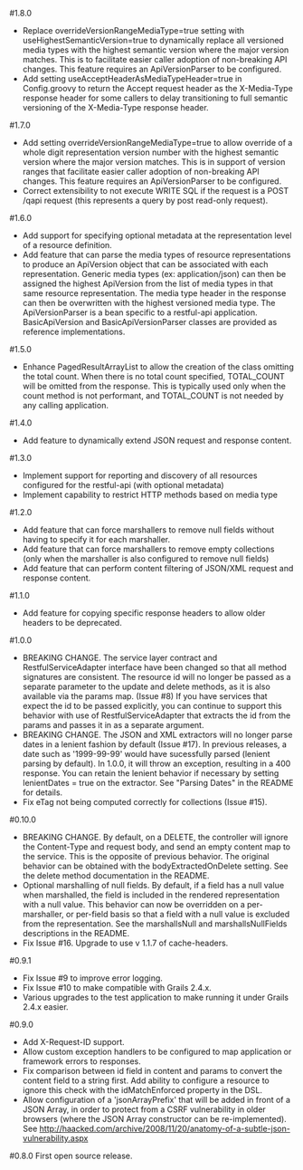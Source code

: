 #1.8.0
* Replace overrideVersionRangeMediaType=true setting with useHighestSemanticVersion=true to dynamically replace all versioned media types with the highest semantic version where the major version matches. This is to facilitate easier caller adoption of non-breaking API changes. This feature requires an ApiVersionParser to be configured. 
* Add setting useAcceptHeaderAsMediaTypeHeader=true in Config.groovy to return the Accept request header as the X-Media-Type response header for some callers to delay transitioning to full semantic versioning of the X-Media-Type response header. 

#1.7.0
* Add setting overrideVersionRangeMediaType=true to allow override of a whole digit representation version number with the highest semantic version where the major version matches. This is in support of version ranges that facilitate easier caller adoption of non-breaking API changes. This feature requires an ApiVersionParser to be configured. 
* Correct extensibility to not execute WRITE SQL if the request is a POST /qapi request (this represents a query by post read-only request). 

#1.6.0
* Add support for specifying optional metadata at the representation level of a resource definition.
* Add feature that can parse the media types of resource representations to produce an ApiVersion object that can be associated with each representation. Generic media types (ex: application/json) can then be assigned the highest ApiVersion from the list of media types in that same resource representation. The media type header in the response can then be overwritten with the highest versioned media type. The ApiVersionParser is a bean specific to a restful-api application. BasicApiVersion and BasicApiVersionParser classes are provided as reference implementations.

#1.5.0
* Enhance PagedResultArrayList to allow the creation of the class omitting the total count. When there is no total count specified, TOTAL_COUNT will be omitted from the response. This is typically used only when the count method is not performant, and TOTAL_COUNT is not needed by any calling application.

#1.4.0
* Add feature to dynamically extend JSON request and response content.

#1.3.0
* Implement support for reporting and discovery of all resources configured for the restful-api (with optional metadata)
* Implement capability to restrict HTTP methods based on media type

#1.2.0
* Add feature that can force marshallers to remove null fields without having to specify it for each marshaller.
* Add feature that can force marshallers to remove empty collections (only when the marshaller is also configured to remove null fields)
* Add feature that can perform content filtering of JSON/XML request and response content.

#1.1.0
* Add feature for copying specific response headers to allow older headers to be deprecated.

#1.0.0
* BREAKING CHANGE.  The service layer contract and RestfulServiceAdapter interface have been changed so that all method signatures are consistent.  The resource id will no longer be passed as a separate parameter to the update and delete methods, as it is also available via the params map.  (Issue #8)  If you have services that expect the id to be passed explicitly, you can continue to support this behavior with use of RestfulServiceAdapter that extracts the id from the params and passes it in as a separate argument.
* BREAKING CHANGE.  The JSON and XML extractors will no longer parse dates in a lenient fashion by default (Issue #17).  In previous releases, a date such as '1999-99-99' would have sucessfully parsed (lenient parsing by default).  In 1.0.0, it will throw an exception, resulting in a 400 response.  You can retain the lenient behavior if necessary by setting lenientDates = true on the extractor.  See "Parsing Dates" in the README for details.
* Fix eTag not being computed correctly for collections (Issue #15).

#0.10.0
* BREAKING CHANGE.  By default, on a DELETE, the controller will ignore the Content-Type and request body, and send an empty content map to the service.  This is the opposite of previous behavior.  The original behavior can be obtained with the bodyExtractedOnDelete setting.  See the delete method documentation in the README.
* Optional marshalling of null fields.  By default, if a field has a null value when marshalled, the field is included in the rendered representation with a null value.  This behavior can now be overridden on a per-marshaller, or per-field basis so that a field with a null value is excluded from the representation.  See the marshallsNull and marshallsNullFields descriptions in the README.
* Fix Issue #16.  Upgrade to use v 1.1.7 of cache-headers.


#0.9.1
* Fix Issue #9 to improve error logging.
* Fix Issue #10 to make compatible with Grails 2.4.x.
* Various upgrades to the test application to make running it under Grails 2.4.x easier.

#0.9.0
* Add X-Request-ID support.
* Allow custom exception handlers to be configured to map application or framework errors to responses.
* Fix comparison between id field in content and params to convert the content field to a string first.  Add ability to configure a resource to ignore this check with the idMatchEnforced property in the DSL.
* Allow configuration of a 'jsonArrayPrefix' that will be added in front of a JSON Array, in order to protect from a CSRF vulnerability in older browsers (where the JSON Array constructor can be re-implemented). See http://haacked.com/archive/2008/11/20/anatomy-of-a-subtle-json-vulnerability.aspx

#0.8.0
First open source release.